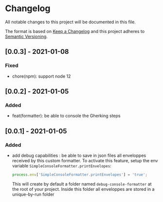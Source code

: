 # Changelog

All notable changes to this project will be documented in this file.

The format is based on [Keep a Changelog](http://keepachangelog.com/en/1.0.0/)
and this project adheres to [Semantic Versioning](http://semver.org/spec/v2.0.0.html).

## [0.0.3] - 2021-01-08

### Fixed

- chore(npm): support node 12

## [0.0.2] - 2021-01-05

### Added

- feat(formatter): be able to console the Gherking steps

## [0.0.1] - 2021-01-05

### Added

- add debug capabilities : be able to save in json files all enveloppes received by this custom formatter.
  To activate this feature, setup the env variable `SimpleConsoleFormatter.printEnvelopes`:

  ```js
  process.env['SimpleConsoleFormatter.printEnvelopes'] = 'true';
  ```

  This will create by default a folder named `debug-console-formatter` at the root of your project. Inside this folder all enveloppes are stored in a unique-by-run folder

